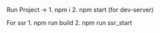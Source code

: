 Run Project ->
    1. npm i
    2. npm start (for dev-server)
    
For ssr
    1. npm run build
    2. npm run ssr_start
